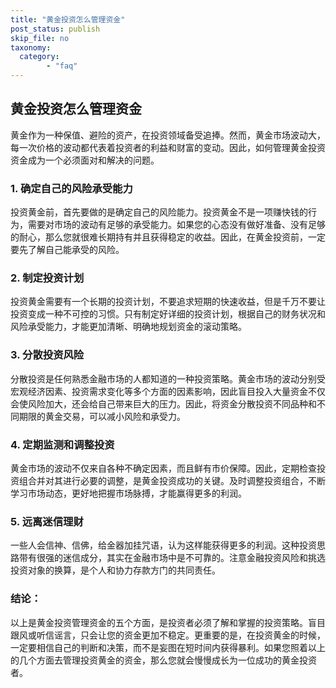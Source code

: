 ```yaml
---
title: "黄金投资怎么管理资金"
post_status: publish
skip_file: no
taxonomy:
  category:
        - "faq"
---
```


## 黄金投资怎么管理资金

黄金作为一种保值、避险的资产，在投资领域备受追捧。然而，黄金市场波动大，每一次价格的波动都代表着投资者的利益和财富的变动。因此，如何管理黄金投资资金成为一个必须面对和解决的问题。

### 1\. 确定自己的风险承受能力

投资黄金前，首先要做的是确定自己的风险能力。投资黄金不是一项赚快钱的行为，需要对市场的波动有足够的承受能力。如果您的心态没有做好准备、没有足够的耐心，那么您就很难长期持有并且获得稳定的收益。因此，在黄金投资前，一定要先了解自己能承受的风险。

### 2\. 制定投资计划

投资黄金需要有一个长期的投资计划，不要追求短期的快速收益，但是千万不要让投资变成一种不可控的习惯。只有制定好详细的投资计划，根据自己的财务状况和风险承受能力，才能更加清晰、明确地规划资金的滚动策略。

### 3\. 分散投资风险

分散投资是任何熟悉金融市场的人都知道的一种投资策略。黄金市场的波动分别受宏观经济因素、投资需求变化等多个方面的因素影响，因此盲目投入大量资金不仅会使风险加大，还会给自己带来巨大的压力。因此，将资金分散投资不同品种和不同期限的黄金交易，可以减小风险和承受力。

### 4\. 定期监测和调整投资

黄金市场的波动不仅来自各种不确定因素，而且鲜有市价保障。因此，定期检查投资组合并对其进行必要的调整，是黄金投资成功的关键。及时调整投资组合，不断学习市场动态，更好地把握市场脉搏，才能赢得更多的利润。

### 5\. 远离迷信理财

一些人会信神、信佛，给金器加挂咒语，认为这样能获得更多的利润。这种投资思路带有很强的迷信成分，其实在金融市场中是不可靠的。注意金融投资风险和挑选投资对象的换算，是个人和协力存款方门的共同责任。

### 结论：

以上是黄金投资管理资金的五个方面，是投资者必须了解和掌握的投资策略。盲目跟风或听信谣言，只会让您的资金更加不稳定。更重要的是，在投资黄金的时候，一定要相信自己的判断和决策，而不是妄图在短时间内获得暴利。如果您照着以上的几个方面去管理投资黄金的资金，那么您就会慢慢成长为一位成功的黄金投资者。
